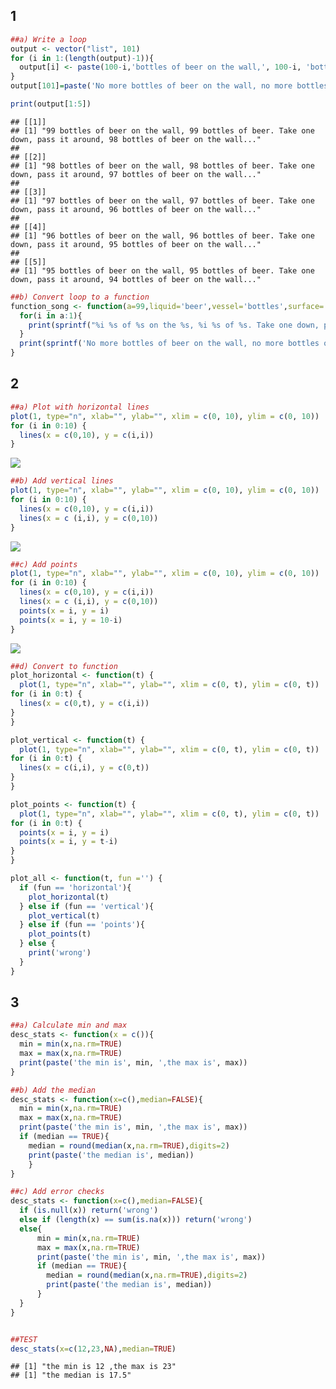 1
-

``` r
##a) Write a loop
output <- vector("list", 101)
for (i in 1:(length(output)-1)){
  output[i] <- paste(100-i,'bottles of beer on the wall,', 100-i, 'bottles of beer. Take one down, pass it around,', 99-i, 'bottles of beer on the wall...')
}
output[101]=paste('No more bottles of beer on the wall, no more bottles of beer. Go to the store and buy some more, 99 bottles of beer on the wall..')

print(output[1:5])
```

    ## [[1]]
    ## [1] "99 bottles of beer on the wall, 99 bottles of beer. Take one down, pass it around, 98 bottles of beer on the wall..."
    ## 
    ## [[2]]
    ## [1] "98 bottles of beer on the wall, 98 bottles of beer. Take one down, pass it around, 97 bottles of beer on the wall..."
    ## 
    ## [[3]]
    ## [1] "97 bottles of beer on the wall, 97 bottles of beer. Take one down, pass it around, 96 bottles of beer on the wall..."
    ## 
    ## [[4]]
    ## [1] "96 bottles of beer on the wall, 96 bottles of beer. Take one down, pass it around, 95 bottles of beer on the wall..."
    ## 
    ## [[5]]
    ## [1] "95 bottles of beer on the wall, 95 bottles of beer. Take one down, pass it around, 94 bottles of beer on the wall..."

``` r
##b) Convert loop to a function
function_song <- function(a=99,liquid='beer',vessel='bottles',surface='wall') {
  for(i in a:1){
    print(sprintf("%i %s of %s on the %s, %i %s of %s. Take one down, pass it around, %i %s of %s on the %s...", i, vessel, liquid, surface, i, vessel, liquid, i-1, vessel, liquid, surface))
  }
  print(sprintf('No more bottles of beer on the wall, no more bottles of beer. Go to the store and buy some more, %i bottles of beer on the wall..', a))
}
```

2
-

``` r
##a) Plot with horizontal lines
plot(1, type="n", xlab="", ylab="", xlim = c(0, 10), ylim = c(0, 10))
for (i in 0:10) {
  lines(x = c(0,10), y = c(i,i))
}
```

![](hw03_files/figure-markdown_github/unnamed-chunk-2-1.png)

``` r
##b) Add vertical lines
plot(1, type="n", xlab="", ylab="", xlim = c(0, 10), ylim = c(0, 10))
for (i in 0:10) {
  lines(x = c(0,10), y = c(i,i))
  lines(x = c (i,i), y = c(0,10))
}
```

![](hw03_files/figure-markdown_github/unnamed-chunk-2-2.png)

``` r
##c) Add points
plot(1, type="n", xlab="", ylab="", xlim = c(0, 10), ylim = c(0, 10))
for (i in 0:10) {
  lines(x = c(0,10), y = c(i,i))
  lines(x = c (i,i), y = c(0,10))
  points(x = i, y = i)
  points(x = i, y = 10-i)
}
```

![](hw03_files/figure-markdown_github/unnamed-chunk-2-3.png)

``` r
##d) Convert to function
plot_horizontal <- function(t) {
  plot(1, type="n", xlab="", ylab="", xlim = c(0, t), ylim = c(0, t))
for (i in 0:t) {
  lines(x = c(0,t), y = c(i,i))
}
}

plot_vertical <- function(t) {
  plot(1, type="n", xlab="", ylab="", xlim = c(0, t), ylim = c(0, t))
for (i in 0:t) {
  lines(x = c(i,i), y = c(0,t))
}
}

plot_points <- function(t) {
  plot(1, type="n", xlab="", ylab="", xlim = c(0, t), ylim = c(0, t))
for (i in 0:t) {
  points(x = i, y = i)
  points(x = i, y = t-i)
}
}

plot_all <- function(t, fun ='') {
  if (fun == 'horizontal'){
    plot_horizontal(t)
  } else if (fun == 'vertical'){
    plot_vertical(t) 
  } else if (fun == 'points'){
    plot_points(t)
  } else {
    print('wrong')
  }
}
```

3
-

``` r
##a) Calculate min and max
desc_stats <- function(x = c()){
  min = min(x,na.rm=TRUE)
  max = max(x,na.rm=TRUE)
  print(paste('the min is', min, ',the max is', max))
}

##b) Add the median
desc_stats <- function(x=c(),median=FALSE){
  min = min(x,na.rm=TRUE)
  max = max(x,na.rm=TRUE)
  print(paste('the min is', min, ',the max is', max))
  if (median == TRUE){
    median = round(median(x,na.rm=TRUE),digits=2)
    print(paste('the median is', median))
    }
}

##c) Add error checks
desc_stats <- function(x=c(),median=FALSE){
  if (is.null(x)) return('wrong')
  else if (length(x) == sum(is.na(x))) return('wrong')
  else{
      min = min(x,na.rm=TRUE)
      max = max(x,na.rm=TRUE)
      print(paste('the min is', min, ',the max is', max))
      if (median == TRUE){
        median = round(median(x,na.rm=TRUE),digits=2)
        print(paste('the median is', median))
      }
  }
}


##TEST
desc_stats(x=c(12,23,NA),median=TRUE)
```

    ## [1] "the min is 12 ,the max is 23"
    ## [1] "the median is 17.5"
